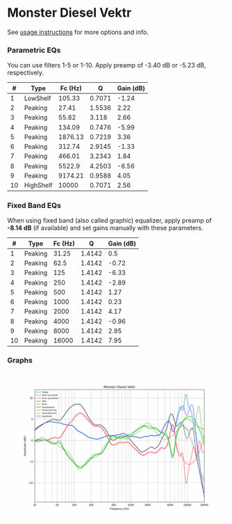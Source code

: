 # Monster Diesel Vektr
See [usage instructions](https://github.com/jaakkopasanen/AutoEq#usage) for more options and info.

### Parametric EQs
You can use filters 1-5 or 1-10. Apply preamp of -3.40 dB or -5.23 dB, respectively.

|   # | Type      |   Fc (Hz) |      Q |   Gain (dB) |
|-----|-----------|-----------|--------|-------------|
|   1 | LowShelf  |    105.33 | 0.7071 |       -1.24 |
|   2 | Peaking   |     27.41 | 1.5536 |        2.22 |
|   3 | Peaking   |     55.82 | 3.118  |        2.66 |
|   4 | Peaking   |    134.09 | 0.7476 |       -5.99 |
|   5 | Peaking   |   1876.13 | 0.7219 |        3.36 |
|   6 | Peaking   |    312.74 | 2.9145 |       -1.33 |
|   7 | Peaking   |    466.01 | 3.2343 |        1.84 |
|   8 | Peaking   |   5522.9  | 4.2503 |       -6.56 |
|   9 | Peaking   |   9174.21 | 0.9588 |        4.05 |
|  10 | HighShelf |  10000    | 0.7071 |        2.56 |

### Fixed Band EQs
When using fixed band (also called graphic) equalizer, apply preamp of **-8.14 dB** (if available) and set gains manually with these parameters.

|   # | Type    |   Fc (Hz) |      Q |   Gain (dB) |
|-----|---------|-----------|--------|-------------|
|   1 | Peaking |     31.25 | 1.4142 |        0.5  |
|   2 | Peaking |     62.5  | 1.4142 |       -0.72 |
|   3 | Peaking |    125    | 1.4142 |       -6.33 |
|   4 | Peaking |    250    | 1.4142 |       -2.89 |
|   5 | Peaking |    500    | 1.4142 |        1.27 |
|   6 | Peaking |   1000    | 1.4142 |        0.23 |
|   7 | Peaking |   2000    | 1.4142 |        4.17 |
|   8 | Peaking |   4000    | 1.4142 |       -0.96 |
|   9 | Peaking |   8000    | 1.4142 |        2.95 |
|  10 | Peaking |  16000    | 1.4142 |        7.95 |

### Graphs
![](./Monster%20Diesel%20Vektr.png)
